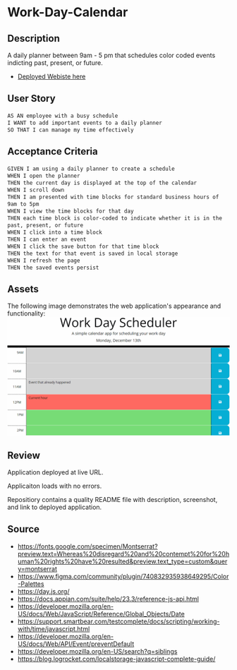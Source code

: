 # Work-Day-Calendar

## Description

A daily planner between 9am - 5 pm that schedules color coded events indicting past, present, or future.
  
* [Deployed Webiste here](https://beluchiigbo.github.io/Work-Day-Calendar/)

## User Story

```
AS AN employee with a busy schedule
I WANT to add important events to a daily planner
SO THAT I can manage my time effectively
```

## Acceptance Criteria 
```
GIVEN I am using a daily planner to create a schedule
WHEN I open the planner
THEN the current day is displayed at the top of the calendar
WHEN I scroll down
THEN I am presented with time blocks for standard business hours of 9am to 5pm
WHEN I view the time blocks for that day
THEN each time block is color-coded to indicate whether it is in the past, present, or future
WHEN I click into a time block
THEN I can enter an event
WHEN I click the save button for that time block
THEN the text for that event is saved in local storage
WHEN I refresh the page
THEN the saved events persist
```

## Assets

The following image demonstrates the web application's appearance and functionality:
![](Assets/05-third-party-apis-homework-demo.gif) 

## Review

Application deployed at live URL.

Applicaiton loads with no errors.

Repositiory contains a quality README file with description, screenshot, and link to deployed application.

## Source
* https://fonts.google.com/specimen/Montserrat?preview.text=Whereas%20disregard%20and%20contempt%20for%20human%20rights%20have%20resulted&preview.text_type=custom&query=montserrat
* https://www.figma.com/community/plugin/740832935938649295/Color-Palettes
* https://day.js.org/
* https://docs.appian.com/suite/help/23.3/reference-js-api.html 
* https://developer.mozilla.org/en-US/docs/Web/JavaScript/Reference/Global_Objects/Date
* https://support.smartbear.com/testcomplete/docs/scripting/working-with/time/javascript.html 
* https://developer.mozilla.org/en-US/docs/Web/API/Event/preventDefault 
* https://developer.mozilla.org/en-US/search?q=siblings
* https://blog.logrocket.com/localstorage-javascript-complete-guide/




